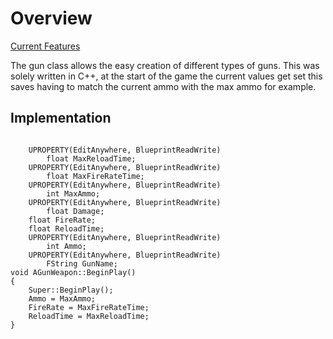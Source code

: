 # Overview
[Current Features](/docs/currentfeatures.md)

The gun class allows the easy creation of different types of guns. This was solely written in C++, at the start of the game the current values get set this saves having to match the current ammo with the max ammo for example.
## Implementation

<pre><code>
	UPROPERTY(EditAnywhere, BlueprintReadWrite)
		float MaxReloadTime;
	UPROPERTY(EditAnywhere, BlueprintReadWrite)
		float MaxFireRateTime;
	UPROPERTY(EditAnywhere, BlueprintReadWrite)
		int MaxAmmo;
	UPROPERTY(EditAnywhere, BlueprintReadWrite)
		float Damage;
	float FireRate;
	float ReloadTime;
	UPROPERTY(EditAnywhere, BlueprintReadWrite)
		int Ammo;
	UPROPERTY(EditAnywhere, BlueprintReadWrite)
		FString GunName;
void AGunWeapon::BeginPlay()
{
	Super::BeginPlay();
	Ammo = MaxAmmo;
	FireRate = MaxFireRateTime;
	ReloadTime = MaxReloadTime;
}
</code></pre>
